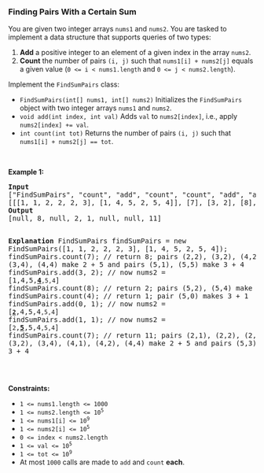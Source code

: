 
<h3>Finding Pairs With a Certain Sum</h3>
<div><p>You are given two integer arrays <code>nums1</code> and <code>nums2</code>. You are tasked to implement a data structure that supports queries of two types:</p>
<ol>
<li><strong>Add</strong> a positive integer to an element of a given index in the array <code>nums2</code>.</li>
<li><strong>Count</strong> the number of pairs <code>(i, j)</code> such that <code>nums1[i] + nums2[j]</code> equals a given value (<code>0 &lt;= i &lt; nums1.length</code> and <code>0 &lt;= j &lt; nums2.length</code>).</li>
</ol>
<p>Implement the <code>FindSumPairs</code> class:</p>
<ul>
<li><code>FindSumPairs(int[] nums1, int[] nums2)</code> Initializes the <code>FindSumPairs</code> object with two integer arrays <code>nums1</code> and <code>nums2</code>.</li>
<li><code>void add(int index, int val)</code> Adds <code>val</code> to <code>nums2[index]</code>, i.e., apply <code>nums2[index] += val</code>.</li>
<li><code>int count(int tot)</code> Returns the number of pairs <code>(i, j)</code> such that <code>nums1[i] + nums2[j] == tot</code>.</li>
</ul>
<p> </p>
<p><strong>Example 1:</strong></p>
<pre><strong>Input</strong>
["FindSumPairs", "count", "add", "count", "count", "add", "add", "count"]
[[[1, 1, 2, 2, 2, 3], [1, 4, 5, 2, 5, 4]], [7], [3, 2], [8], [4], [0, 1], [1, 1], [7]]
<strong>Output</strong>
[null, 8, null, 2, 1, null, null, 11]

<strong>Explanation</strong>
FindSumPairs findSumPairs = new FindSumPairs([1, 1, 2, 2, 2, 3], [1, 4, 5, 2, 5, 4]);
findSumPairs.count(7);  // return 8; pairs (2,2), (3,2), (4,2), (2,4), (3,4), (4,4) make 2 + 5 and pairs (5,1), (5,5) make 3 + 4
findSumPairs.add(3, 2); // now nums2 = [1,4,5,<strong><u>4</u></strong><code>,5,4</code>]
findSumPairs.count(8);  // return 2; pairs (5,2), (5,4) make 3 + 5
findSumPairs.count(4);  // return 1; pair (5,0) makes 3 + 1
findSumPairs.add(0, 1); // now nums2 = [<strong><u><code>2</code></u></strong>,4,5,4<code>,5,4</code>]
findSumPairs.add(1, 1); // now nums2 = [<code>2</code>,<strong><u>5</u></strong>,5,4<code>,5,4</code>]
findSumPairs.count(7);  // return 11; pairs (2,1), (2,2), (2,4), (3,1), (3,2), (3,4), (4,1), (4,2), (4,4) make 2 + 5 and pairs (5,3), (5,5) make 3 + 4
</pre>
<p> </p>
<p><strong>Constraints:</strong></p>
<ul>
<li><code>1 &lt;= nums1.length &lt;= 1000</code></li>
<li><code>1 &lt;= nums2.length &lt;= 10<sup>5</sup></code></li>
<li><code>1 &lt;= nums1[i] &lt;= 10<sup>9</sup></code></li>
<li><code>1 &lt;= nums2[i] &lt;= 10<sup>5</sup></code></li>
<li><code>0 &lt;= index &lt; nums2.length</code></li>
<li><code>1 &lt;= val &lt;= 10<sup>5</sup></code></li>
<li><code>1 &lt;= tot &lt;= 10<sup>9</sup></code></li>
<li>At most <code>1000</code> calls are made to <code>add</code> and <code>count</code> <strong>each</strong>.</li>
</ul>
</div>
